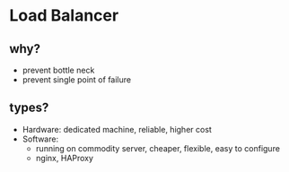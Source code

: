 # Load Balancer

## why?
- prevent bottle neck
- prevent single point of failure

## types?
- Hardware: dedicated machine, reliable, higher cost
- Software: 
  - running on commodity server, cheaper, flexible, easy to configure
  - nginx, HAProxy
